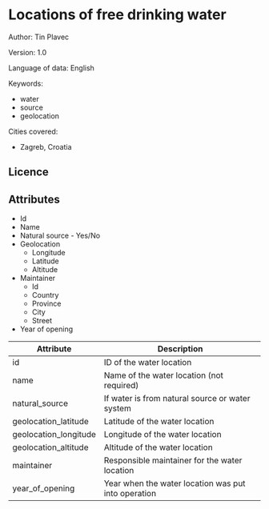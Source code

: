 # Locations of free drinking water

Author: Tin Plavec

Version: 1.0

Language of data: English

Keywords:
- water
- source
- geolocation

Cities covered:
- Zagreb, Croatia

## Licence

## Attributes

- Id
- Name
- Natural source - Yes/No
- Geolocation
  - Longitude
  - Latitude
  - Altitude
- Maintainer
	- Id
  - Country
  - Province
  - City
  - Street
- Year of opening

| Attribute | Description |
| --- | --- |
| id | ID of the water location |
| name | Name of the water location (not required) |
| natural_source | If water is from natural source or water system |
| geolocation_latitude | Latitude of the water location |
| geolocation_longitude | Longitude of the water location |
| geolocation_altitude | Altitude of the water location |
| maintainer | Responsible maintainer for the water location |
| year_of_opening | Year when the water location was put into operation |
